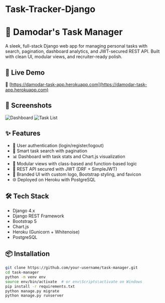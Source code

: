 # Task-Tracker-Django

# 📝 Damodar's Task Manager

A sleek, full-stack Django web app for managing personal tasks with search, pagination, dashboard analytics, and JWT-secured REST API. Built with clean UI, modular views, and recruiter-ready polish.

## 🚀 Live Demo

🔗 [https://damodar-task-app.herokuapp.com](https://damodar-task-app.herokuapp.com)

## 📸 Screenshots

![Dashboard](static/images/dashboard_preview.png)
![Task List](static/images/task_list_preview.png)

## ✨ Features

- 🔐 User authentication (login/register/logout)
- 🧠 Smart task search with pagination
- 📊 Dashboard with task stats and Chart.js visualization
- 🧱 Modular views with class-based and function-based logic
- 🔄 REST API secured with JWT (DRF + SimpleJWT)
- 🎨 Branded UI with custom logo, Bootstrap styling, and favicon
- 🌐 Deployed on Heroku with PostgreSQL

## 🛠️ Tech Stack

- Django 4.x
- Django REST Framework
- Bootstrap 5
- Chart.js
- Heroku (Gunicorn + Whitenoise)
- PostgreSQL

## 📦 Installation

```bash
git clone https://github.com/your-username/task-manager.git
cd task-manager
python -m venv env
source env/bin/activate  # or env\Scripts\activate on Windows
pip install -r requirements.txt
python manage.py migrate
python manage.py runserver

